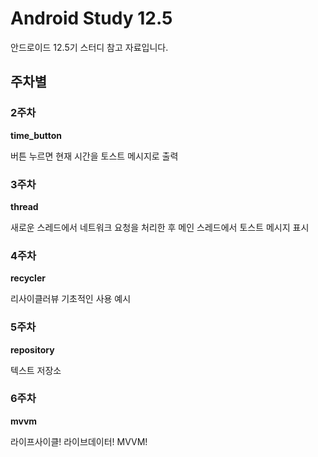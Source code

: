 # Android Study 12.5

안드로이드 12.5기 스터디 참고 자료입니다.

## 주차별

### 2주차

**time_button**

버튼 누르면 현재 시간을 토스트 메시지로 출력

### 3주차

**thread**

새로운 스레드에서 네트워크 요청을 처리한 후 메인 스레드에서 토스트 메시지 표시

### 4주차

**recycler**

리사이클러뷰 기초적인 사용 예시

### 5주차

**repository**

텍스트 저장소

### 6주차

**mvvm**

라이프사이클! 라이브데이터! MVVM!
